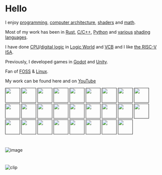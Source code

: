 # Hello


I enjoy [programming](https://en.wikipedia.org/wiki/Computer_programming), [computer architecture](https://en.wikipedia.org/wiki/Computer_architecture), [shaders](https://en.wikipedia.org/wiki/Shader) and [math](https://en.wikipedia.org/wiki/Mathematics).

Most of my work has been in [Rust](https://www.rust-lang.org/), [C/C++](https://en.wikipedia.org/wiki/C%2B%2B), [Python](https://www.python.org/) and [various](https://www.khronos.org/opengl/wiki/Core_Language_(GLSL)) [shading](https://learn.microsoft.com/en-us/windows/win32/direct3dhlsl/dx-graphics-hlsl) [languages](https://gpuweb.github.io/gpuweb/wgsl/).

I have done [CPU](https://www.youtube.com/@erikbot42)/[digital logic](https://www.youtube.com/@erikbot42) in [Logic World](https://logicworld.net/) and [VCB](https://www.virtualcircuitboard.com/) and I like [the RISC-V ISA](https://riscv.org/).

Previously, I developed games in [Godot](https://godotengine.org/) and [Unity](https://unity.com/).

Fan of [FOSS](https://www.fsf.org/about/what-is-free-software) & [Linux](https://en.wikipedia.org/wiki/Linux).

My work can be found here and on [YouTube](https://www.youtube.com/@erikbot42)

<!--
<a href="icons/rust.png"><img src="icons/rust.png" alt="rust" width="48" height="48"/></a>
<a href="icons/cpp.svg"><img src="icons/cpp.svg" alt="" width="48" height="48"/></a>
<a href="icons/c.svg"><img src="icons/c.svg" alt="" width="48" height="48"/></a>
<a href="icons/python.svg"><img src="icons/python.svg" alt="" width="48" height="48"/></a>
<a href="icons/java.svg"><img src="icons/java.svg" alt="" width="48" height="48"/></a>
<a href="icons/csharp.svg"><img src="icons/csharp.svg" alt="" width="48" height="48"/></a>
<a href="icons/lua.svg"><img src="icons/lua.svg" alt="" width="48" height="48"/></a>
<a href="icons/javascript.svg"><img src="icons/javascript.svg" alt="" width="48" height="48"/></a>
<a href="icons/haskell.svg"><img src="icons/haskell.svg" alt="" width="48" height="48"/></a>
<a href="icons/nvim.png"><img src="icons/nvim.png" alt="" width="48" height="48"/></a>
<a href="icons/html.svg"><img src="icons/html.svg" alt="" width="48" height="48"/></a>
<a href="icons/css.svg"><img src="icons/css.svg" alt="" width="48" height="48"/></a> -->
<a href=""><img src="https://cdn.jsdelivr.net/gh/devicons/devicon/icons/android/android-original.svg" width="48" height="48"></a>
<a href=""><img src="https://cdn.jsdelivr.net/gh/devicons/devicon/icons/aarch64/aarch64-original.svg" width="48" height="48"></a>
<a href=""><img src="https://cdn.jsdelivr.net/gh/devicons/devicon/icons//-original.svg" width="48" height="48"></a>
<a href=""><img src="https://cdn.jsdelivr.net/gh/devicons/devicon/icons//-original.svg" width="48" height="48"></a>
<a href=""><img src="https://cdn.jsdelivr.net/gh/devicons/devicon/icons//-original.svg" width="48" height="48"></a>
<a href=""><img src="https://cdn.jsdelivr.net/gh/devicons/devicon/icons//-original.svg" width="48" height="48"></a>
<a href=""><img src="https://cdn.jsdelivr.net/gh/devicons/devicon/icons//-original.svg" width="48" height="48"></a>
<a href=""><img src="https://cdn.jsdelivr.net/gh/devicons/devicon/icons//-original.svg" width="48" height="48"></a>
<a href=""><img src="https://cdn.jsdelivr.net/gh/devicons/devicon/icons//-original.svg" width="48" height="48"></a>
<a href=""><img src="https://cdn.jsdelivr.net/gh/devicons/devicon/icons//-original.svg" width="48" height="48"></a>
<a href=""><img src="https://cdn.jsdelivr.net/gh/devicons/devicon/icons//-original.svg" width="48" height="48"></a>
<a href=""><img src="https://cdn.jsdelivr.net/gh/devicons/devicon/icons//-original.svg" width="48" height="48"></a>
<a href=""><img src="https://cdn.jsdelivr.net/gh/devicons/devicon/icons//-original.svg" width="48" height="48"></a>
<a href=""><img src="https://cdn.jsdelivr.net/gh/devicons/devicon/icons//-original.svg" width="48" height="48"></a>
<a href=""><img src="https://cdn.jsdelivr.net/gh/devicons/devicon/icons//-original.svg" width="48" height="48"></a>
<a href=""><img src="https://cdn.jsdelivr.net/gh/devicons/devicon/icons//-original.svg" width="48" height="48"></a>
<a href=""><img src="https://cdn.jsdelivr.net/gh/devicons/devicon/icons//-original.svg" width="48" height="48"></a>
<a href=""><img src="https://cdn.jsdelivr.net/gh/devicons/devicon/icons//-original.svg" width="48" height="48"></a>
<a href=""><img src="https://cdn.jsdelivr.net/gh/devicons/devicon/icons//-original.svg" width="48" height="48"></a>
<a href=""><img src="https://cdn.jsdelivr.net/gh/devicons/devicon/icons//-original.svg" width="48" height="48"></a>
<a href=""><img src="https://cdn.jsdelivr.net/gh/devicons/devicon/icons//-original.svg" width="48" height="48"></a>
<a href=""><img src="https://cdn.jsdelivr.net/gh/devicons/devicon/icons//-original.svg" width="48" height="48"></a>
<a href=""><img src="https://cdn.jsdelivr.net/gh/devicons/devicon/icons//-original.svg" width="48" height="48"></a>
<a href=""><img src="https://cdn.jsdelivr.net/gh/devicons/devicon/icons//-original.svg" width="48" height="48"></a>
<a href=""><img src="https://cdn.jsdelivr.net/gh/devicons/devicon/icons//-original.svg" width="48" height="48"></a>
<a href=""><img src="https://cdn.jsdelivr.net/gh/devicons/devicon/icons//-original.svg" width="48" height="48"></a>



<!--
**ErikBot42/ErikBot42** is a ✨ _special_ ✨ repository because its `README.md` (this file) appears on your GitHub profile.

Here are some ideas to get you started:

- 🔭 I’m currently working on ...
- 🌱 I’m currently learning ...
- 👯 I’m looking to collaborate on ...
- 🤔 I’m looking for help with ...
- 💬 Ask me about ...
- 📫 How to reach me: ...
- 😄 Pronouns: ...
- ⚡ Fun fact: ...
-->
#
![image](https://user-images.githubusercontent.com/63870842/202862873-402d7b2d-3e06-4db3-9f5c-7f78c422d123.png)
#
![clip](https://user-images.githubusercontent.com/63870842/201472068-4dfb62d5-0c28-48c0-ae3d-54ddf9415810.gif)
